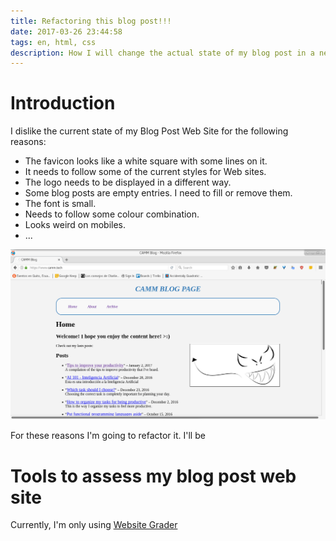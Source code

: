 ```yaml
---
title: Refactoring this blog post!!!
date: 2017-03-26 23:44:58
tags: en, html, css
description: How I will change the actual state of my blog post in a new one.
---
```


# Introduction
I dislike the current state of my Blog Post Web Site for the following reasons:

- The favicon looks like a white square with some lines on it.
- It needs to follow some of the current styles for Web sites.
- The logo needs to be displayed in a different way.
- Some blog posts are empty entries. I need to fill or remove them.
- The font is small.
- Needs to follow some colour combination.
- Looks weird on mobiles.
- ...

![**Imagen 1. Current Website**][current-site]

For these reasons I'm going to refactor it. I'll be

# Tools to assess my blog post web site
Currently, I'm only using [Website Grader][website-grader]


<!-- Sites -->
[website-grader]: https://website.grader.com/
<!-- Images -->
[current-site]: /images/Current-CAMM-Blog.png
